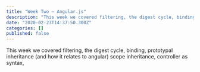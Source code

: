 ```yaml
---
title: "Week Two — Angular.js"
description: "This week we covered filtering, the digest cycle, binding, prototypal inheritance (and how it relates to angular) scope inheritance…"
date: "2020-02-23T14:37:50.300Z"
categories: []
published: false
---
```


This week we covered filtering, the digest cycle, binding, prototypal inheritance (and how it relates to angular) scope inheritance, controller as syntax,
